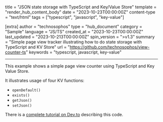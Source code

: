 title = "JSON state storage with TypeScript and Key/Value Store"
template = "render_hub_content_body"
date = "2023-10-23T00:00:00Z"
content-type = "text/html"
tags = ["typescript", "javascript", "key-value"]

[extra]
author = "technosophos"
type = "hub_document"
category = "Sample"
language = "JS/TS"
created_at = "2023-10-23T00:00:00Z"
last_updated = "2023-10-213T00:00:00Z"
spin_version = ">v1.3"
summary =  "Simple page view tracker illustrating how to do state storage with TypeScript and KV Store"
url = "https://github.com/technosophos/view-counter-ts"
keywords = "typescript, javascript, key-value"

---

This example shows a simple page view counter using TypeScript and Key Value Store.

It illustrates usage of four KV functions:

* `openDefault()`
* `exists()`
* `getJson()`
* `setJson()`

There is a [complete tutorial on Dev.to](https://dev.to/technosophos/storing-state-between-serverless-requests-with-typescript-and-spin-3p3i) describing this code.
